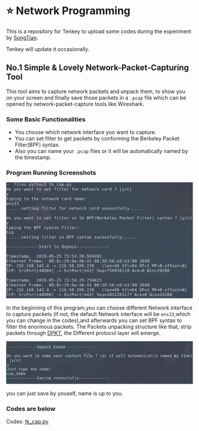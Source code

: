 # :star: Network Programming

This is a repository for Tenkey to upload some codes during the experiment by [SongTian](http://cs.bit.edu.cn/szdw/jsml/fjs/st/index.htm).

Tenkey will update it occasionally.


## No.1 Simple & Lovely Network-Packet-Capturing Tool

This tool aims to capture network packets and unpack them, to show you on your screen and finally save those packets in a `.pcap` file which can be opened by network-packet-capture tools like Wireshark.

### Some Basic Functionalities

+ You choose which network interface yoo want to capture.
+ You can set filter to get packets by conforming the Berkeley Packet Filter(BPF) syntax.
+ Also you can name your `.pcap` files or it will be automatically named by the timestamp.

### Program Running Screenshots

![setting](https://github.com/tenkeyseven/Network_Programing/blob/master/pictures/setting_and_packetcap.png)

In the beginning of this program,you can choose different Network interface to capture packets (if not, the default Network interface will be `ens33`,which you can change in the codes),and afterwards you can set BPF syntax to filter the enormous packets.
The Packets unpacking structure like that, strip packets through [DPKT](http://dpkt.readthedocs.io/en/latest/), the Different protocol layer will emerge.


![name](https://github.com/tenkeyseven/Network_Programing/blob/master/pictures/name.png)

you can just save by youself, name is up to you.

### Codes are below
Codes:  [tk_cap.py](https://github.com/tenkeyseven/Network_Programing/blob/master/tk_cap.py)
